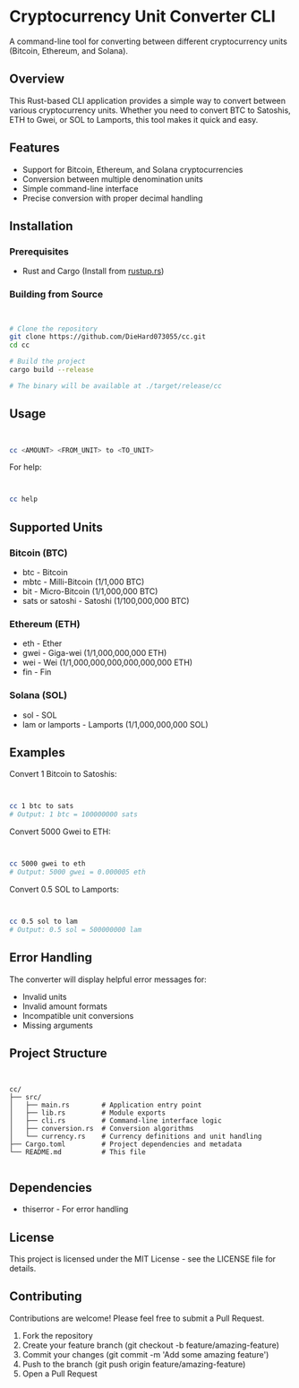 # Cryptocurrency Unit Converter CLI

A command-line tool for converting between different cryptocurrency units (Bitcoin, Ethereum, and Solana).

## Overview

This Rust-based CLI application provides a simple way to convert between various cryptocurrency units. Whether you need to convert BTC to Satoshis, ETH to Gwei, or SOL to Lamports, this tool makes it quick and easy.

## Features

- Support for Bitcoin, Ethereum, and Solana cryptocurrencies
- Conversion between multiple denomination units
- Simple command-line interface
- Precise conversion with proper decimal handling

## Installation

### Prerequisites

- Rust and Cargo (Install from [rustup.rs](https://rustup.rs))

### Building from Source


```bash


# Clone the repository
git clone https://github.com/DieHard073055/cc.git
cd cc

# Build the project
cargo build --release

# The binary will be available at ./target/release/cc


```



## Usage


```bash


cc <AMOUNT> <FROM_UNIT> to <TO_UNIT>


```



For help:


```bash


cc help


```



## Supported Units

### Bitcoin (BTC)
- btc - Bitcoin
- mbtc - Milli-Bitcoin (1/1,000 BTC)
- bit - Micro-Bitcoin (1/1,000,000 BTC)
- sats or satoshi - Satoshi (1/100,000,000 BTC)

### Ethereum (ETH)
- eth - Ether
- gwei - Giga-wei (1/1,000,000,000 ETH)
- wei - Wei (1/1,000,000,000,000,000,000 ETH)
- fin - Fin

### Solana (SOL)
- sol - SOL
- lam or lamports - Lamports (1/1,000,000,000 SOL)

## Examples

Convert 1 Bitcoin to Satoshis:


```bash


cc 1 btc to sats
# Output: 1 btc = 100000000 sats


```



Convert 5000 Gwei to ETH:


```bash


cc 5000 gwei to eth
# Output: 5000 gwei = 0.000005 eth


```



Convert 0.5 SOL to Lamports:


```bash


cc 0.5 sol to lam
# Output: 0.5 sol = 500000000 lam


```



## Error Handling

The converter will display helpful error messages for:
- Invalid units
- Invalid amount formats
- Incompatible unit conversions
- Missing arguments

## Project Structure


```


cc/
├── src/
│   ├── main.rs        # Application entry point
│   ├── lib.rs         # Module exports
│   ├── cli.rs         # Command-line interface logic
│   ├── conversion.rs  # Conversion algorithms
│   └── currency.rs    # Currency definitions and unit handling
├── Cargo.toml         # Project dependencies and metadata
└── README.md          # This file


```



## Dependencies

- thiserror - For error handling

## License

This project is licensed under the MIT License - see the LICENSE file for details.

## Contributing

Contributions are welcome! Please feel free to submit a Pull Request.

1. Fork the repository
2. Create your feature branch (git checkout -b feature/amazing-feature)
3. Commit your changes (git commit -m 'Add some amazing feature')
4. Push to the branch (git push origin feature/amazing-feature)
5. Open a Pull Request
